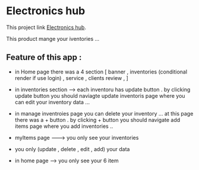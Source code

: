 # Electronics hub

This project link [Electronics hub](https://warehouse-management-8e3e7.web.app/).

This product mange your iventories ...

## Feature of this app :

- in Home page there was a 4 section [ banner , inventories (conditional render if use login) , service , clients review , ]

- in inventories section --> each inventoru has update button . by clicking update button you should naviagte update inventoris page where you can edit your inventory data ...

- in manage inventroies page you can delete your inventory ... at this page there was a + button . by clicking + button you should navigate add items page where you add inventories ..

- myItems page ---> you only see your inventories

- you only (update , delete , edit , add) your data

- in home page --> you only see your 6 item
